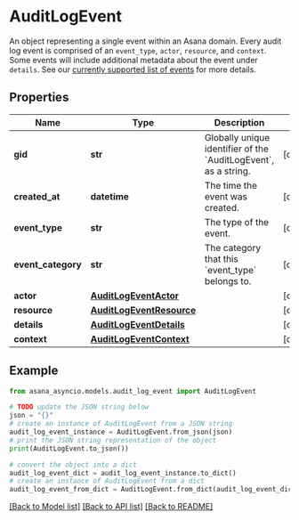 # AuditLogEvent

An object representing a single event within an Asana domain.  Every audit log event is comprised of an `event_type`, `actor`, `resource`, and `context`. Some events will include additional metadata about the event under `details`. See our [currently supported list of events](/docs/audit-log-events#supported-audit-log-events) for more details.

## Properties

Name | Type | Description | Notes
------------ | ------------- | ------------- | -------------
**gid** | **str** | Globally unique identifier of the &#x60;AuditLogEvent&#x60;, as a string. | [optional] 
**created_at** | **datetime** | The time the event was created. | [optional] 
**event_type** | **str** | The type of the event. | [optional] 
**event_category** | **str** | The category that this &#x60;event_type&#x60; belongs to. | [optional] 
**actor** | [**AuditLogEventActor**](AuditLogEventActor.md) |  | [optional] 
**resource** | [**AuditLogEventResource**](AuditLogEventResource.md) |  | [optional] 
**details** | [**AuditLogEventDetails**](AuditLogEventDetails.md) |  | [optional] 
**context** | [**AuditLogEventContext**](AuditLogEventContext.md) |  | [optional] 

## Example

```python
from asana_asyncio.models.audit_log_event import AuditLogEvent

# TODO update the JSON string below
json = "{}"
# create an instance of AuditLogEvent from a JSON string
audit_log_event_instance = AuditLogEvent.from_json(json)
# print the JSON string representation of the object
print(AuditLogEvent.to_json())

# convert the object into a dict
audit_log_event_dict = audit_log_event_instance.to_dict()
# create an instance of AuditLogEvent from a dict
audit_log_event_from_dict = AuditLogEvent.from_dict(audit_log_event_dict)
```
[[Back to Model list]](../README.md#documentation-for-models) [[Back to API list]](../README.md#documentation-for-api-endpoints) [[Back to README]](../README.md)


